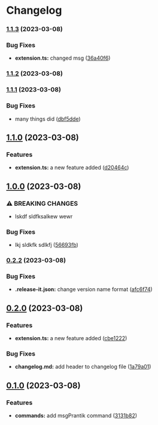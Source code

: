 # Changelog

### [1.1.3](https://github.com/prantiknoor/vsce-semantic-release/compare/1.1.2...1.1.3) (2023-03-08)


### Bug Fixes

* **extension.ts:** changed msg ([36a40f6](https://github.com/prantiknoor/vsce-semantic-release/commit/36a40f6c30ff0a1bd05121b70a493a61f4993f76))

### [1.1.2](https://github.com/prantiknoor/vsce-semantic-release/compare/1.1.1...1.1.2) (2023-03-08)

### [1.1.1](https://github.com/prantiknoor/vsce-semantic-release/compare/1.1.0...1.1.1) (2023-03-08)


### Bug Fixes

* many things did ([dbf5dde](https://github.com/prantiknoor/vsce-semantic-release/commit/dbf5dde1cc7c2739dfa4e0b08502cc07f29fbda9))

## [1.1.0](https://github.com/prantiknoor/automated-changelog-release-2/compare/1.0.0...1.1.0) (2023-03-08)


### Features

* **extension.ts:** a new feature added ([d20464c](https://github.com/prantiknoor/automated-changelog-release-2/commit/d20464c7d585ef4aa2d39f68adee553cfab991a9))

## [1.0.0](https://github.com/prantiknoor/automated-changelog-release-2/compare/0.2.2...1.0.0) (2023-03-08)


### ⚠ BREAKING CHANGES

* lskdf sldfksalkew wewr

### Bug Fixes

* lkj sldkfk sdlkfj ([56693fb](https://github.com/prantiknoor/automated-changelog-release-2/commit/56693fb9f7762d30705b261129b9f4f2d76cab5a))

### [0.2.2](https://github.com/prantiknoor/automated-changelog-release-2/compare/0.2.1...0.2.2) (2023-03-08)


### Bug Fixes

* **.release-it.json:** change version name format ([afc6f74](https://github.com/prantiknoor/automated-changelog-release-2/commit/afc6f74ad058e29ba5e8ef26bc691147ffe9521e))


## [0.2.0](https://github.com/prantiknoor/automated-changelog-release-2/compare/0.1.0...0.2.0) (2023-03-08)


### Features

* **extension.ts:** a new feature added ([cbe1222](https://github.com/prantiknoor/automated-changelog-release-2/commit/cbe1222aae32263453abd39eb190cfe759264e0b))


### Bug Fixes

* **changelog.md:** add header to changelog file ([1a79a01](https://github.com/prantiknoor/automated-changelog-release-2/commit/1a79a01fa7e0db552908c6c43b458ff128ae2023))

## [0.1.0](https://github.com/prantiknoor/automated-changelog-release-2/compare/0.0.2...0.1.0) (2023-03-08)


### Features

* **commands:** add msgPrantik command ([3131b82](https://github.com/prantiknoor/automated-changelog-release-2/commit/3131b8232f03c4fb2afd0daf18b3375a4f00f757))